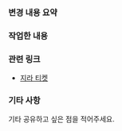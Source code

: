 ### 변경 내용 요약
<!-- 한두줄로 간단히 요약해주세요. -->

### 작업한 내용
<!-- 본문 내용에는 PR을 처음 보는 사람도 이해하기 쉽도록 변경 사항 등을 하이픈(-)으로 구분하여 적어주세요. 문장 형식으로 적더라도 하이픈으로 구분해주세요. -->

### 관련 링크
<!-- 지라 티켓 번호 넣어주세요. ex) Resolved : [TRYC-10]  -->
- [지라 티켓]() <!-- 괄호 안에 지라 티켓 링크 넣어주세요. -->

### 기타 사항
기타 공유하고 싶은 점을 적어주세요.
